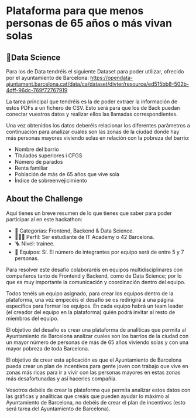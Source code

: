 # Plataforma para que menos personas de 65 años o más vivan solas

## 🧾Data Science  

Para los de Data tendréis el siguiente Dataset para poder utilizar, ofrecido por el ayuntamiento de Barcelona: https://opendata-ajuntament.barcelona.cat/data/ca/dataset/divter/resource/ed515bb8-502b-4dff-96dc-769f72767919  

La tarea principal que tendréis es la de poder extraer la información de estos PDFs a un fichero de CSV. Esto será para que los de Back puedan conectar vuestros datos y realizar ellos las llamadas correspondientes.

Una vez obtenidos los datos deberéis relacionar los diferentes parámetros a continuación para analizar cuales son las zonas de la ciudad donde hay más personas mayores viviendo solas en relación con la pobreza del barrio:

- Nombre del barrio
- Titulados superiores i CFGS
- Número de parados
- Renta familiar
- Población de más de 65 años que vive sola
- Índice de sobreenvejicimiento


## About the Challenge

Aquí tienes un breve resumen de lo que tienes que saber para poder participar al en este hackathon:

- 🧩 Categorías: Frontend, Backend & Data Science.
- 🧑🏽‍💻 Perfil: Ser estudiante de IT Academy o 42 Barcelona.
- 🪜 Nivel: trainee.
- 🤝 Equipos: Sí. El número de integrantes por equipo será de entre 5 y 7 personas.  

Para resolver este desafío colaboraréis en equipos multidisciplinares con compañeros tanto de Frontend y Backend, como de Data Science; por lo que es muy importante la comunicación y coordinación dentro del equipo.

Todos tenéis un equipo asignado, para crear los equipos dentro de la plataforma, una vez empecéis el desafío se os redirigirá a una página específica para formar los equipos. En cada equipo habrá un team leader (el creador del equipo en la plataforma) quién podrá invitar al resto de miembros del equipo.

El objetivo del desafío es crear una plataforma de analíticas que permita al Ayuntamiento de Barcelona analizar cuales son los barrios de la ciudad con un mayor número de personas de más de 65 años viviendo solas y con una mayor pobreza de toda Barcelona.

El objetivo de crear esta aplicación es que el Ayuntamiento de Barcelona pueda crear un plan de incentivos para gente joven con trabajo que vive en zonas más ricas para ir a vivir con las personas mayores en estas zonas más desafortunadas y así hacerles compañía.

Vosotros debéis de crear la plataforma que permita analizar estos datos con las gráficas y analíticas que creáis que pueden ayudar lo máximo al Ayuntamiento de Barcelona, no debéis de crear el plan de incentivos (esto será tarea del Ayuntamiento de Barcelona).
